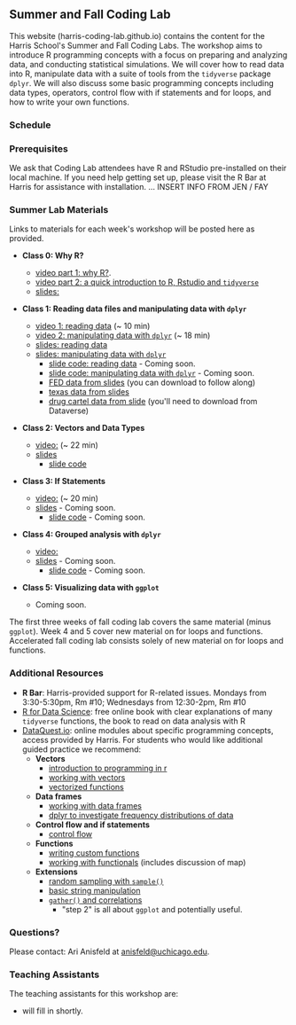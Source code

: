 ## Summer and Fall Coding Lab

This website (harris-coding-lab.github.io) contains the content for the Harris School's Summer and Fall Coding Labs. The workshop aims to introduce R programming concepts with a focus on preparing and analyzing data, and conducting statistical simulations. We will cover how to read data into R,  manipulate data with a suite of tools from the `tidyverse` package `dplyr`. We will also discuss some basic programming concepts including data types, operators, control flow with if statements and for loops, and how to write your own functions.

### Schedule

### Prerequisites

We ask that Coding Lab attendees have R and RStudio pre-installed on their local machine. If you need help getting set up, please visit the R Bar at Harris for assistance with installation. ... INSERT INFO FROM JEN / FAY

### Summer Lab Materials

Links to materials for each week's workshop will be posted here as provided.


- **Class 0: Why R?**
  - [video part 1: why R?]().
  - [video part 2: a quick introduction to R, Rstudio and `tidyverse`]()
  - [slides:](slides/00_introduction.pdf)

- **Class 1: Reading data files and manipulating data with `dplyr`**
  - [video 1: reading data](https://youtu.be/WwoMJODwFOQ) (~ 10 min)
  - [video 2: manipulating data with `dplyr`](https://youtu.be/o1a-9-RvNc4) (~ 18 min)
  - [slides: reading data](slides/01a_reading-data.pdf)
  - [slides: manipulating data with `dplyr`](slides/02a_dplyr-manipulating-data.pdf)
    - [slide code: reading data](code/01a_reading-data.R) - Coming soon.
    - [slide code: manipulating data with `dplyr`](code/01a_reading-data.R) - Coming soon.
    - [FED data from slides](data/SCE-Public-LM-Quarterly-Microdata.xlsx) (you can download to follow along)
    - [texas data from slides](data/texas_housing_data.csv)
    - [drug cartel data from slide](https://dataverse.harvard.edu/file.xhtml?persistentId=doi:10.7910/DVN/VIXNNE/XH5ZQU&version=1.0) (you'll need to download from Dataverse)

- **Class 2: Vectors and Data Types**
  - [video:](https://youtu.be/0MIeGk_xwiQ) (~ 22 min)
  - [slides](slides/02_vectors-and-data-types.pdf)
    - [slide code](code/02_vectors-and-data-types.R)

- **Class 3: If Statements**
  - [video:](https://youtu.be/WwoMJODwFOQ) (~ 20 min)
  - [slides](slides/03_if-statements.html) - Coming soon.
    - [slide code](code/03_if-statements.R)  - Coming soon.

- **Class 4: Grouped analysis with `dplyr`**
  - [video:]()
  - [slides](slides/04_grouped-data.pdf) - Coming soon.
    - [slide code](code/04_grouped-data.R) - Coming soon.


- **Class 5: Visualizing data with `ggplot`**
  - Coming soon.


The first three weeks of fall coding lab covers the same material (minus `ggplot`).
Week 4 and 5 cover new material on for loops and functions.
Accelerated fall coding lab consists solely of new material on for loops and functions.


### Additional Resources

- **R Bar**: Harris-provided support for R-related issues. Mondays from 3:30-5:30pm, Rm #10; Wednesdays from 12:30-2pm, Rm #10
- [R for Data Science](https://r4ds.had.co.nz/): free online book with clear explanations of many `tidyverse` functions, the book to read on data analysis with R
- [DataQuest.io](https://www.dataquest.io): online modules about specific programming concepts, access provided by Harris. For students who would like additional guided practice we recommend:
  - **Vectors**
    - [introduction to programming in r](https://app.dataquest.io/m/332/introduction-to-programming-in-r)
    - [working with vectors](https://app.dataquest.io/m/333/working-with-vectors)
    - [vectorized functions](https://app.dataquest.io/m/339/working-with-vectorized-functions)
  - **Data frames**
    - [working with data frames](https://app.dataquest.io/m/336/working-with-data-frames/)
    - [dplyr to investigate frequency distributions of data](https://app.dataquest.io/m/396/frequency-distributions)
  - **Control flow and if statements**
    - [control flow](https://app.dataquest.io/m/338/working-with-control-structures)
  - **Functions**
    - [writing custom functions](https://app.dataquest.io/m/340/writing-custom-functions)
    - [working with functionals](https://app.dataquest.io/m/341/working-with-functionals) (includes discussion of map)
  - **Extensions**
     - [random sampling with `sample()`](https://app.dataquest.io/m/393/simple-random-sampling)
     - [basic string manipulation](https://app.dataquest.io/m/342/fundamentals-of-string-manipulation)
     - [`gather()` and correlations](https://app.dataquest.io/m/325/correlations-and-reshaping-data/4/gathering-data-into-columns)
       - "step 2" is all about `ggplot` and potentially useful.


### Questions?

Please contact: Ari Anisfeld at anisfeld@uchicago.edu.

### Teaching Assistants

The teaching assistants for this workshop are:

- will fill in shortly.

